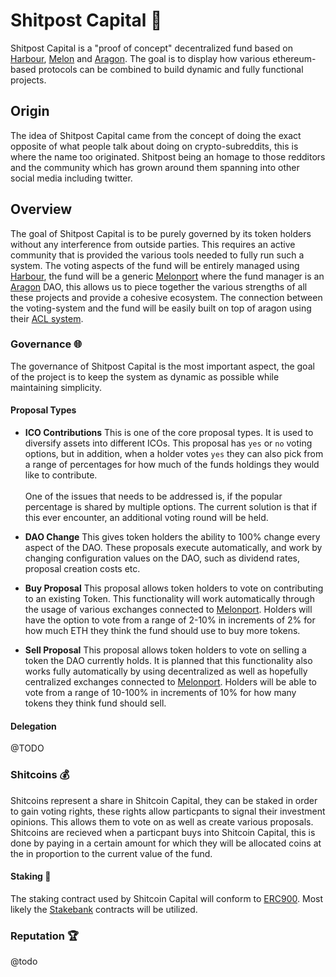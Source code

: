 # Shitpost Capital :poop:

Shitpost Capital is a "proof of concept" decentralized fund based on [Harbour](https://www.harbourproject.io/), [Melon](https://melonport.com/) and [Aragon](https://aragon.one/). The goal is to display how various ethereum-based protocols can be combined to build dynamic and fully functional projects.

## Origin

The idea of Shitpost Capital came from the concept of doing the exact opposite of what people talk about doing on crypto-subreddits, this is where the name too originated. Shitpost being an homage to those redditors and the community which has grown around them spanning into other social media including twitter. 

## Overview

The goal of Shitpost Capital is to be purely governed by its token holders without any interference from outside parties. This requires an active community that is provided the various tools needed to fully run such a system. The voting aspects of the fund will be entirely managed using [Harbour](https://harbourproject.io/), the fund will be a generic [Melonport](https://melonport.com/) where the fund manager is an [Aragon](https://aragon.one/) DAO, this allows us to piece together the various strengths of all these projects and provide a cohesive ecosystem. The connection between the voting-system and the fund will be easily built on top of aragon using their [ACL system](https://blog.aragon.one/introducing-aragonos-say-hi-to-modular-and-extendable-organizations-8555af1076f3). 

### Governance :globe_with_meridians:

The governance of Shitpost Capital is the most important aspect, the goal of the project is to keep the system as dynamic as possible while maintaining simplicity.

#### Proposal Types

* **ICO Contributions**  This is one of the core proposal types. It is used to diversify assets into different ICOs. This proposal has ```yes``` or ```no``` voting options, but in addition, when a holder votes ```yes``` they can also pick from a range of percentages for how much of the funds holdings they would like to contribute. <br /> <br />
One of the issues that needs to be addressed is, if the popular percentage is shared by multiple options. The current solution is that if this ever encounter, an additional voting round will be held.

* **DAO Change**  This gives token holders the ability to 100% change every aspect of the DAO. These proposals execute automatically, and work by changing configuration values on the DAO, such as dividend rates, proposal creation costs etc.

* **Buy Proposal** This proposal allows token holders to vote on contributing to an existing Token. This functionality will work automatically through the usage of various exchanges connected to [Melonport](https://melonport.com/). Holders will have the option to vote from a range of 2-10% in increments of 2% for how much ETH they think the fund should use to buy more tokens.

* **Sell Proposal** This proposal allows token holders to vote on selling a token the DAO currently holds. It is planned that this functionality also works fully automatically by using decentralized as well as hopefully centralized exchanges connected to [Melonport](https://melonport.com/). Holders will be able to vote from a range of 10-100% in increments of 10% for how many tokens they think fund should sell.

#### Delegation

@TODO

### Shitcoins :moneybag:

Shitcoins represent a share in Shitcoin Capital, they can be staked in order to gain voting rights, these rights allow particpants to signal their investment opinions. This allows them to vote on as well as create various proposals. Shitcoins are recieved when a particpant buys into Shitcoin Capital, this is done by paying in a certain amount for which they will be allocated coins at the in proportion to the current value of the fund.

#### Staking :bank:

The staking contract used by Shitcoin Capital will conform to [ERC900](https://github.com/ethereum/EIPs/pull/910). Most likely the [Stakebank](https://github.com/HarbourProject/stakebank) contracts will be utilized.

### Reputation :trophy:

@todo

